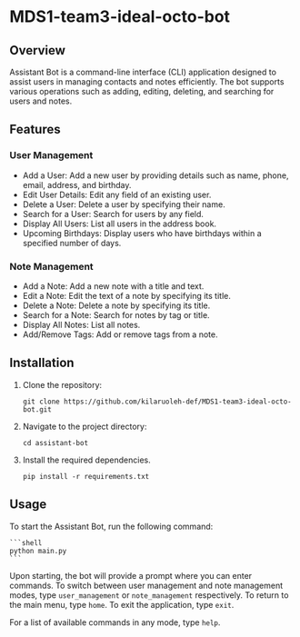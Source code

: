 # MDS1-team3-ideal-octo-bot

## Overview
Assistant Bot is a command-line interface (CLI) application designed to assist users in managing contacts and notes efficiently. The bot supports various operations such as adding, editing, deleting, and searching for users and notes.

## Features
### User Management
- Add a User: Add a new user by providing details such as name, phone, email, address, and birthday.
- Edit User Details: Edit any field of an existing user.
- Delete a User: Delete a user by specifying their name.
- Search for a User: Search for users by any field.
- Display All Users: List all users in the address book.
- Upcoming Birthdays: Display users who have birthdays within a specified number of days.
### Note Management
- Add a Note: Add a new note with a title and text.
- Edit a Note: Edit the text of a note by specifying its title.
- Delete a Note: Delete a note by specifying its title.
- Search for a Note: Search for notes by tag or title.
- Display All Notes: List all notes.
- Add/Remove Tags: Add or remove tags from a note.

## Installation
1. Clone the repository:
    ```shell
    git clone https://github.com/kilaruoleh-def/MDS1-team3-ideal-octo-bot.git
    ```
2. Navigate to the project directory:
    ```shell
    cd assistant-bot
    ```
3. Install the required dependencies.
    ```shell
    pip install -r requirements.txt
    ```

## Usage
To start the Assistant Bot, run the following command:

    ```shell
    python main.py
    ```

Upon starting, the bot will provide a prompt where you can enter commands. To switch between user management and note management modes, type `user_management` or `note_management` respectively. To return to the main menu, type `home`. To exit the application, type `exit`.

For a list of available commands in any mode, type `help`.